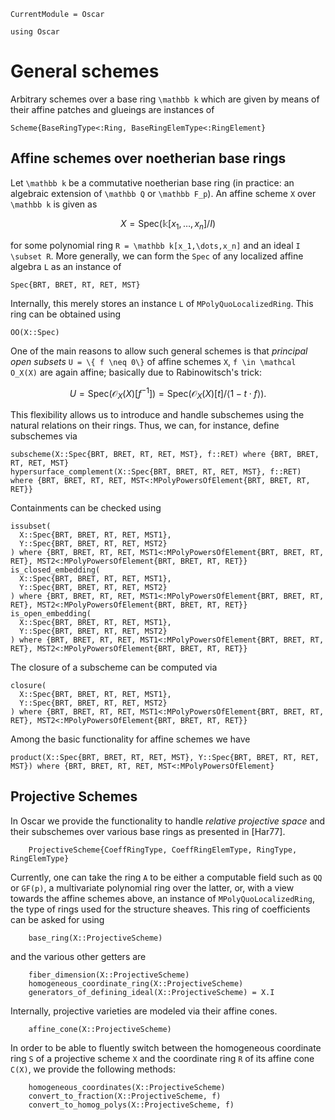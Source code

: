 ```@meta
CurrentModule = Oscar
```

```@setup oscar
using Oscar
```

# General schemes

Arbitrary schemes over a base ring ``\mathbb k`` which are given by means 
of their affine patches and glueings are instances of 
```@docs
Scheme{BaseRingType<:Ring, BaseRingElemType<:RingElement}
```

## Affine schemes over noetherian base rings

Let ``\mathbb k`` be a commutative noetherian base ring 
(in practice: an algebraic extension of ``\mathbb Q`` or ``\mathbb F_p``). 
An affine scheme ``X`` over ``\mathbb k`` is given as 
```math
    X = \mathrm{Spec} \left(\mathbb k[x_1,\dots,x_n]/I\right)
```
for some polynomial ring ``R = \mathbb k[x_1,\dots,x_n]`` and an ideal ``I \subset R``.
More generally, we can form the `Spec` of any localized affine algebra ``L`` as an 
instance of 
```@docs
Spec{BRT, BRET, RT, RET, MST}
```
Internally, this merely stores an instance ``L`` of `MPolyQuoLocalizedRing`.
This ring can be obtained using 
```@docs
OO(X::Spec)
```
One of the main reasons to allow such general schemes is that *principal open subsets* 
``U = \{ f \neq 0\}`` of affine schemes ``X``, ``f \in \mathcal O_X(X)`` are again 
affine; basically due to Rabinowitsch's trick:
```math
    U = \mathrm{Spec} \left(\mathcal O_X(X)[f^{-1}]\right) = \mathrm{Spec} \left(\mathcal O_X(X)[t]/\langle 1 - t\cdot f \rangle\right).
```
This flexibility allows us to introduce and handle subschemes using the natural 
relations on their rings. Thus, we can, for instance, define subschemes via 
```@docs
subscheme(X::Spec{BRT, BRET, RT, RET, MST}, f::RET) where {BRT, BRET, RT, RET, MST}
hypersurface_complement(X::Spec{BRT, BRET, RT, RET, MST}, f::RET) where {BRT, BRET, RT, RET, MST<:MPolyPowersOfElement{BRT, BRET, RT, RET}}
```
Containments can be checked using 
```@docs 
issubset(
  X::Spec{BRT, BRET, RT, RET, MST1}, 
  Y::Spec{BRT, BRET, RT, RET, MST2}
) where {BRT, BRET, RT, RET, MST1<:MPolyPowersOfElement{BRT, BRET, RT, RET}, MST2<:MPolyPowersOfElement{BRT, BRET, RT, RET}}
is_closed_embedding(
  X::Spec{BRT, BRET, RT, RET, MST1}, 
  Y::Spec{BRT, BRET, RT, RET, MST2}
) where {BRT, BRET, RT, RET, MST1<:MPolyPowersOfElement{BRT, BRET, RT, RET}, MST2<:MPolyPowersOfElement{BRT, BRET, RT, RET}}
is_open_embedding(
  X::Spec{BRT, BRET, RT, RET, MST1}, 
  Y::Spec{BRT, BRET, RT, RET, MST2}
) where {BRT, BRET, RT, RET, MST1<:MPolyPowersOfElement{BRT, BRET, RT, RET}, MST2<:MPolyPowersOfElement{BRT, BRET, RT, RET}}
```
The closure of a subscheme can be computed via
```@docs 
closure(
  X::Spec{BRT, BRET, RT, RET, MST1}, 
  Y::Spec{BRT, BRET, RT, RET, MST2}
) where {BRT, BRET, RT, RET, MST1<:MPolyPowersOfElement{BRT, BRET, RT, RET}, MST2<:MPolyPowersOfElement{BRT, BRET, RT, RET}}
```
Among the basic functionality for affine schemes we have 
```@docs
product(X::Spec{BRT, BRET, RT, RET, MST}, Y::Spec{BRT, BRET, RT, RET, MST}) where {BRT, BRET, RT, RET, MST<:MPolyPowersOfElement}
```

## Projective Schemes

In Oscar we provide the functionality to handle *relative projective space* and their subschemes 
over various base rings as presented in [Har77].
```@docs
    ProjectiveScheme{CoeffRingType, CoeffRingElemType, RingType, RingElemType}
```
Currently, one can take the ring ``A`` to be either a computable field such as `QQ` or `GF(p)`, 
a multivariate polynomial ring over the latter, or, with a view towards the affine schemes 
above, an instance of `MPolyQuoLocalizedRing`, the type of rings used for the structure 
sheaves. This ring of coefficients can be asked for using 
```@docs
    base_ring(X::ProjectiveScheme)
```
and the various other getters are 
```@docs
    fiber_dimension(X::ProjectiveScheme)
    homogeneous_coordinate_ring(X::ProjectiveScheme)
    generators_of_defining_ideal(X::ProjectiveScheme) = X.I
```
Internally, projective varieties are modeled via their affine cones. 
```@docs
    affine_cone(X::ProjectiveScheme) 
```
In order to be able to fluently switch between the homogeneous coordinate 
ring ``S`` of a projective scheme ``X`` and the coordinate ring ``R`` of 
its affine cone ``C(X)``, we provide the following methods:
```@docs
    homogeneous_coordinates(X::ProjectiveScheme)
    convert_to_fraction(X::ProjectiveScheme, f)
    convert_to_homog_polys(X::ProjectiveScheme, f) 
```

  
